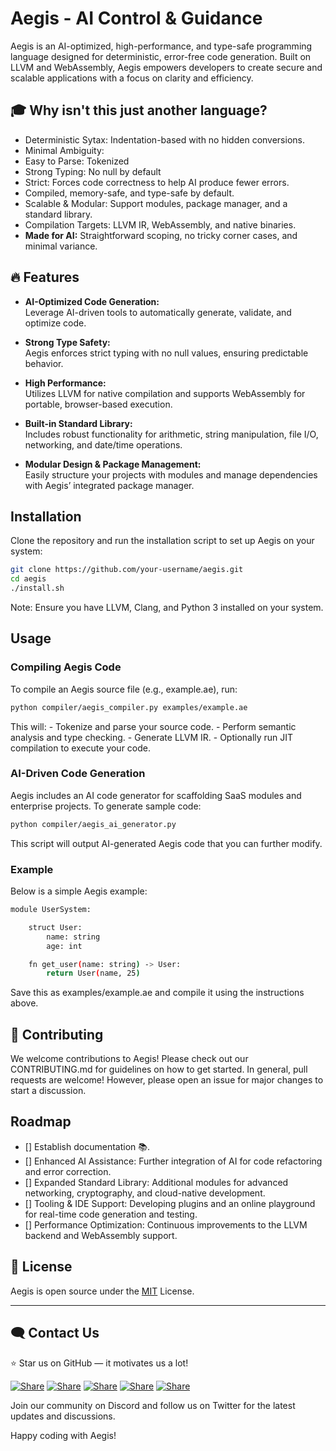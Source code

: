# Aegis - AI Control & Guidance

Aegis is an AI-optimized, high-performance, and type-safe programming language designed for deterministic, error-free code generation. Built on LLVM and WebAssembly, Aegis empowers developers to create secure and scalable applications with a focus on clarity and efficiency.

## 🎓 Why isn't this just another language?

- Deterministic Sytax: Indentation-based with no hidden conversions.
- Minimal Ambiguity:
- Easy to Parse: Tokenized
- Strong Typing: No null by default
- Strict: Forces code correctness to help AI produce fewer errors.
- Compiled, memory-safe, and type-safe by default.
- Scalable & Modular: Support modules, package manager, and a standard library.
- Compilation Targets: LLVM IR, WebAssembly, and native binaries.
- **Made for AI:** Straightforward scoping, no tricky corner cases, and minimal variance.

## 🔥 Features

- **AI-Optimized Code Generation:**  
  Leverage AI-driven tools to automatically generate, validate, and optimize code.

- **Strong Type Safety:**  
  Aegis enforces strict typing with no null values, ensuring predictable behavior.

- **High Performance:**  
  Utilizes LLVM for native compilation and supports WebAssembly for portable, browser-based execution.

- **Built-in Standard Library:**  
  Includes robust functionality for arithmetic, string manipulation, file I/O, networking, and date/time operations.

- **Modular Design & Package Management:**  
  Easily structure your projects with modules and manage dependencies with Aegis’ integrated package manager.

## Installation

Clone the repository and run the installation script to set up Aegis on your system:

```bash
git clone https://github.com/your-username/aegis.git
cd aegis
./install.sh
```

Note: Ensure you have LLVM, Clang, and Python 3 installed on your system.

## Usage

### Compiling Aegis Code

To compile an Aegis source file (e.g., example.ae), run:

```bash
python compiler/aegis_compiler.py examples/example.ae
```

This will:
    - Tokenize and parse your source code.
    - Perform semantic analysis and type checking.
    - Generate LLVM IR.
    - Optionally run JIT compilation to execute your code.

### AI-Driven Code Generation

Aegis includes an AI code generator for scaffolding SaaS modules and enterprise projects. To generate sample code:

```bash
python compiler/aegis_ai_generator.py
```

This script will output AI-generated Aegis code that you can further modify.

### Example

Below is a simple Aegis example:

```bash
module UserSystem:

    struct User:
        name: string
        age: int

    fn get_user(name: string) -> User:
        return User(name, 25)
```

Save this as examples/example.ae and compile it using the instructions above.

## 📝 Contributing

We welcome contributions to Aegis! Please check out our CONTRIBUTING.md for guidelines on how to get started. In general, pull requests are welcome! However, please open an issue for major changes to start a discussion.

## Roadmap

- [] Establish documentation 📚.
- [] Enhanced AI Assistance: Further integration of AI for code refactoring and error correction.
- [] Expanded Standard Library: Additional modules for advanced networking, cryptography, and cloud-native development.
- [] Tooling & IDE Support: Developing plugins and an online playground for real-time code generation and testing.
- [] Performance Optimization: Continuous improvements to the LLVM backend and WebAssembly support.

## 📃 License

Aegis is open source under the [MIT](https://github.com/AurixLang/Aurix/blob/main/LICENSE) License.

---
## 🗨️ Contact Us

⭐ Star us on GitHub — it motivates us a lot!

[![Share](https://img.shields.io/badge/share-000000?logo=x&logoColor=white)](https://x.com/intent/tweet?text=Check%20out%20this%20project%20on%20GitHub:%20https://github.com/Abblix/Oidc.Server%20%23OpenIDConnect%20%23Security%20%23Authentication)
[![Share](https://img.shields.io/badge/share-1877F2?logo=facebook&logoColor=white)](https://www.facebook.com/sharer/sharer.php?u=https://github.com/Abblix/Oidc.Server)
[![Share](https://img.shields.io/badge/share-0A66C2?logo=linkedin&logoColor=white)](https://www.linkedin.com/sharing/share-offsite/?url=https://github.com/Abblix/Oidc.Server)
[![Share](https://img.shields.io/badge/share-FF4500?logo=reddit&logoColor=white)](https://www.reddit.com/submit?title=Check%20out%20this%20project%20on%20GitHub:%20https://github.com/Abblix/Oidc.Server)
[![Share](https://img.shields.io/badge/share-0088CC?logo=telegram&logoColor=white)](https://t.me/share/url?url=https://github.com/Abblix/Oidc.Server&text=Check%20out%20this%20project%20on%20GitHub)

Join our community on Discord and follow us on Twitter for the latest updates and discussions.

Happy coding with Aegis!